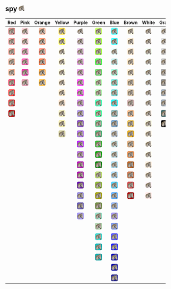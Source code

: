 ## spy ![spy](../../icons/units/spy.png)
| Red | Pink | Orange | Yellow | Purple | Green | Blue | Brown | White | Gray |
|:-:|:-:|:-:|:-:|:-:|:-:|:-:|:-:|:-:|:-:|
| ![IndianRed](../../icons/units/spy/IndianRed.png) | ![Pink](../../icons/units/spy/Pink.png) | ![LightSalmon](../../icons/units/spy/LightSalmon.png) | ![Gold](../../icons/units/spy/Gold.png) | ![Lavender](../../icons/units/spy/Lavender.png) | ![GreenYellow](../../icons/units/spy/GreenYellow.png) | ![Aqua](../../icons/units/spy/Aqua.png) | ![Cornsilk](../../icons/units/spy/Cornsilk.png) | ![White](../../icons/units/spy/White.png) | ![Gainsboro](../../icons/units/spy/Gainsboro.png) |
| ![LightCoral](../../icons/units/spy/LightCoral.png) | ![LightPink](../../icons/units/spy/LightPink.png) | ![Coral](../../icons/units/spy/Coral.png) | ![Yellow](../../icons/units/spy/Yellow.png) | ![Thistle](../../icons/units/spy/Thistle.png) | ![Chartreuse](../../icons/units/spy/Chartreuse.png) | ![Cyan](../../icons/units/spy/Cyan.png) | ![BlanchedAlmond](../../icons/units/spy/BlanchedAlmond.png) | ![Snow](../../icons/units/spy/Snow.png) | ![LightGray](../../icons/units/spy/LightGray.png) |
| ![Salmon](../../icons/units/spy/Salmon.png) | ![HotPink](../../icons/units/spy/HotPink.png) | ![Tomato](../../icons/units/spy/Tomato.png) | ![LightYellow](../../icons/units/spy/LightYellow.png) | ![Plum](../../icons/units/spy/Plum.png) | ![LawnGreen](../../icons/units/spy/LawnGreen.png) | ![LightCyan](../../icons/units/spy/LightCyan.png) | ![Bisque](../../icons/units/spy/Bisque.png) | ![HoneyDew](../../icons/units/spy/HoneyDew.png) | ![Silver](../../icons/units/spy/Silver.png) |
| ![DarkSalmon](../../icons/units/spy/DarkSalmon.png) | ![DeepPink](../../icons/units/spy/DeepPink.png) | ![OrangeRed](../../icons/units/spy/OrangeRed.png) | ![LemonChiffon](../../icons/units/spy/LemonChiffon.png) | ![Violet](../../icons/units/spy/Violet.png) | ![Lime](../../icons/units/spy/Lime.png) | ![PaleTurquoise](../../icons/units/spy/PaleTurquoise.png) | ![NavajoWhite](../../icons/units/spy/NavajoWhite.png) | ![MintCream](../../icons/units/spy/MintCream.png) | ![DarkGray](../../icons/units/spy/DarkGray.png) |
| ![LightSalmon](../../icons/units/spy/LightSalmon.png) | ![MediumVioletRed](../../icons/units/spy/MediumVioletRed.png) | ![DarkOrange](../../icons/units/spy/DarkOrange.png) | ![LightGoldenrodYellow](../../icons/units/spy/LightGoldenrodYellow.png) | ![Orchid](../../icons/units/spy/Orchid.png) | ![LimeGreen](../../icons/units/spy/LimeGreen.png) | ![Aquamarine](../../icons/units/spy/Aquamarine.png) | ![Wheat](../../icons/units/spy/Wheat.png) | ![Azure](../../icons/units/spy/Azure.png) | ![Gray](../../icons/units/spy/Gray.png) |
| ![Crimson](../../icons/units/spy/Crimson.png) | ![PaleVioletRed](../../icons/units/spy/PaleVioletRed.png) | ![Orange](../../icons/units/spy/Orange.png) | ![PapayaWhip](../../icons/units/spy/PapayaWhip.png) | ![Fuchsia](../../icons/units/spy/Fuchsia.png) | ![PaleGreen](../../icons/units/spy/PaleGreen.png) | ![Turquoise](../../icons/units/spy/Turquoise.png) | ![BurlyWood](../../icons/units/spy/BurlyWood.png) | ![AliceBlue](../../icons/units/spy/AliceBlue.png) | ![DimGray](../../icons/units/spy/DimGray.png) |
| ![Red](../../icons/units/spy/Red.png) | | | ![Moccasin](../../icons/units/spy/Moccasin.png) | ![Magenta](../../icons/units/spy/Magenta.png) | ![LightGreen](../../icons/units/spy/LightGreen.png) | ![MediumTurquoise](../../icons/units/spy/MediumTurquoise.png) | ![Tan](../../icons/units/spy/Tan.png) | ![GhostWhite](../../icons/units/spy/GhostWhite.png) | ![LightSlateGray](../../icons/units/spy/LightSlateGray.png) |
| ![FireBrick](../../icons/units/spy/FireBrick.png) | | | ![PeachPuff](../../icons/units/spy/PeachPuff.png) | ![MediumOrchid](../../icons/units/spy/MediumOrchid.png) | ![MediumSpringGreen](../../icons/units/spy/MediumSpringGreen.png) | ![DarkTurquoise](../../icons/units/spy/DarkTurquoise.png) | ![RosyBrown](../../icons/units/spy/RosyBrown.png) | ![WhiteSmoke](../../icons/units/spy/WhiteSmoke.png) | ![SlateGray](../../icons/units/spy/SlateGray.png) |
| ![DarkRed](../../icons/units/spy/DarkRed.png) | | | ![PaleGoldenrod](../../icons/units/spy/PaleGoldenrod.png) | ![MediumPurple](../../icons/units/spy/MediumPurple.png) | ![SpringGreen](../../icons/units/spy/SpringGreen.png) | ![CadetBlue](../../icons/units/spy/CadetBlue.png) | ![SandyBrown](../../icons/units/spy/SandyBrown.png) | ![SeaShell](../../icons/units/spy/SeaShell.png) | ![DarkSlateGray](../../icons/units/spy/DarkSlateGray.png) |
| | | | ![Khaki](../../icons/units/spy/Khaki.png) | ![RebeccaPurple](../../icons/units/spy/RebeccaPurple.png) | ![MediumSeaGreen](../../icons/units/spy/MediumSeaGreen.png) | ![SteelBlue](../../icons/units/spy/SteelBlue.png) | ![Goldenrod](../../icons/units/spy/Goldenrod.png) | ![Beige](../../icons/units/spy/Beige.png) | ![Black](../../icons/units/spy/Black.png) |
| | | | ![DarkKhaki](../../icons/units/spy/DarkKhaki.png) | ![BlueViolet](../../icons/units/spy/BlueViolet.png) | ![SeaGreen](../../icons/units/spy/SeaGreen.png) | ![LightSteelBlue](../../icons/units/spy/LightSteelBlue.png) | ![DarkGoldenrod](../../icons/units/spy/DarkGoldenrod.png) | ![OldLace](../../icons/units/spy/OldLace.png) | |
| | | | | ![DarkViolet](../../icons/units/spy/DarkViolet.png) | ![ForestGreen](../../icons/units/spy/ForestGreen.png) | ![PowderBlue](../../icons/units/spy/PowderBlue.png) | ![Peru](../../icons/units/spy/Peru.png) | ![FloralWhite](../../icons/units/spy/FloralWhite.png) | |
| | | | | ![DarkOrchid](../../icons/units/spy/DarkOrchid.png) | ![Green](../../icons/units/spy/Green.png) | ![LightBlue](../../icons/units/spy/LightBlue.png) | ![Chocolate](../../icons/units/spy/Chocolate.png) | ![Ivory](../../icons/units/spy/Ivory.png) | |
| | | | | ![DarkMagenta](../../icons/units/spy/DarkMagenta.png) | ![DarkGreen](../../icons/units/spy/DarkGreen.png) | ![SkyBlue](../../icons/units/spy/SkyBlue.png) | ![SaddleBrown](../../icons/units/spy/SaddleBrown.png) | ![AntiqueWhite](../../icons/units/spy/AntiqueWhite.png) | |
| | | | | ![Purple](../../icons/units/spy/Purple.png) | ![YellowGreen](../../icons/units/spy/YellowGreen.png) | ![LightSkyBlue](../../icons/units/spy/LightSkyBlue.png) | ![Sienna](../../icons/units/spy/Sienna.png) | ![Linen](../../icons/units/spy/Linen.png) | |
| | | | | ![Indigo](../../icons/units/spy/Indigo.png) | ![OliveDrab](../../icons/units/spy/OliveDrab.png) | ![DeepSkyBlue](../../icons/units/spy/DeepSkyBlue.png) | ![Brown](../../icons/units/spy/Brown.png) | ![LavenderBlush](../../icons/units/spy/LavenderBlush.png) | |
| | | | | ![SlateBlue](../../icons/units/spy/SlateBlue.png) | ![Olive](../../icons/units/spy/Olive.png) | ![DodgerBlue](../../icons/units/spy/DodgerBlue.png) | ![Maroon](../../icons/units/spy/Maroon.png) | ![MistyRose](../../icons/units/spy/MistyRose.png) | |
| | | | | ![DarkSlateBlue](../../icons/units/spy/DarkSlateBlue.png) | ![DarkOliveGreen](../../icons/units/spy/DarkOliveGreen.png) | ![CornflowerBlue](../../icons/units/spy/CornflowerBlue.png) | | | |
| | | | | ![MediumSlateBlue](../../icons/units/spy/MediumSlateBlue.png) | ![MediumAquamarine](../../icons/units/spy/MediumAquamarine.png) | ![MediumSlateBlue](../../icons/units/spy/MediumSlateBlue.png) | | | |
| | | | | | ![DarkSeaGreen](../../icons/units/spy/DarkSeaGreen.png) | ![RoyalBlue](../../icons/units/spy/RoyalBlue.png) | | | |
| | | | | | ![LightSeaGreen](../../icons/units/spy/LightSeaGreen.png) | ![Blue](../../icons/units/spy/Blue.png) | | | |
| | | | | | ![DarkCyan](../../icons/units/spy/DarkCyan.png) | ![MediumBlue](../../icons/units/spy/MediumBlue.png) | | | |
| | | | | | ![Teal](../../icons/units/spy/Teal.png) | ![DarkBlue](../../icons/units/spy/DarkBlue.png) | | | |
| | | | | | | ![Navy](../../icons/units/spy/Navy.png) | | | |
| | | | | | | ![MidnightBlue](../../icons/units/spy/MidnightBlue.png) | | | |